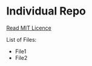 # Individual Repo

[Read MIT Licence](https://github.com/indraTeja/8086_fall18/blob/master/LICENSE)

List of Files: 

* File1
* File2

